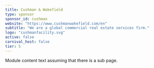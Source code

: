```yaml
---
title: Cushman & Wakefield
type: sponsor
sponsor_id: cushman
website: "https://www.cushmanwakefield.com/en"
subtitle: "We are a global commercial real estate services firm."
logo: "cushmanfacility.svg"
active: false
carnival_host: false
tier: 5
---
```

Module content text assuming that there is a sub page.